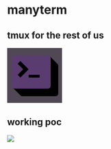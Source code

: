 # manyterm

## tmux for the rest of us
<img src="./assets/terminal.png" width="128" style="width: 128px;" />

## working poc

![](./assets/pocdemo.gif)
